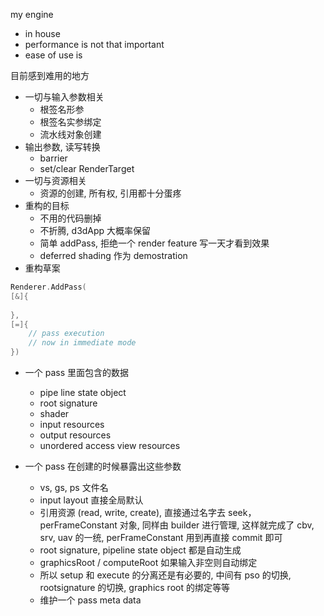 my engine

* in house
* performance is not that important
* ease of use is

目前感到难用的地方

* 一切与输入参数相关
  * 根签名形参
  * 根签名实参绑定
  * 流水线对象创建
* 输出参数, 读写转换
  * barrier
  * set/clear RenderTarget
* 一切与资源相关
  * 资源的创建, 所有权, 引用都十分蛋疼
* 重构的目标
  * 不用的代码删掉
  * 不折腾, d3dApp 大概率保留
  * 简单 addPass, 拒绝一个 render feature 写一天才看到效果
  * deferred shading 作为 demostration
* 重构草案

```c++
Renderer.AddPass(
[&]{
	
},               
[=]{
	// pass execution
    // now in immediate mode
})
```

* 一个 pass 里面包含的数据

  * pipe line state object
  * root signature
  * shader
  * input resources
  * output resources
  * unordered access view resources

* 一个 pass 在创建的时候暴露出这些参数

  * vs, gs, ps 文件名
  * input layout 直接全局默认
  * 引用资源 (read, write, create), 直接通过名字去 seek， perFrameConstant 对象, 同样由 builder 进行管理, 这样就完成了 cbv, srv, uav 的一统, perFrameConstant 用到再直接 commit 即可
  * root signature, pipeline state object 都是自动生成
  * graphicsRoot / computeRoot 如果输入非空则自动绑定
  * 所以 setup 和 execute 的分离还是有必要的, 中间有 pso 的切换, rootsignature 的切换, graphics root 的绑定等等
  * 维护一个 pass meta data

  